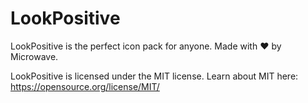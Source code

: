 # LookPositive
LookPositive is the perfect icon pack for anyone. Made with ❤️ by Microwave.

LookPositive is licensed under the MIT license. Learn about MIT here: https://opensource.org/license/MIT/
